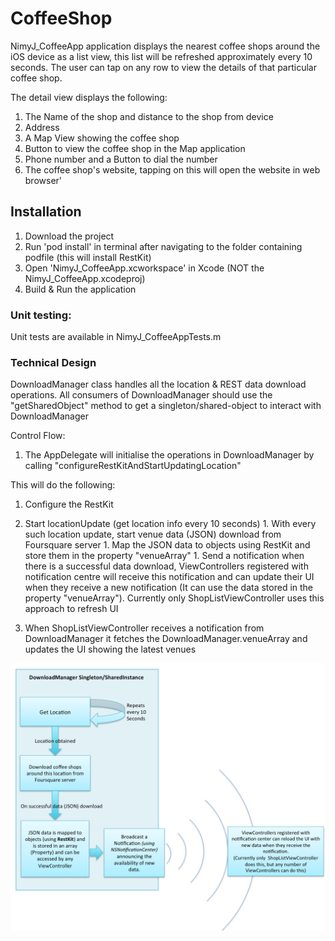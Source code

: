 # CoffeeShop

NimyJ_CoffeeApp application displays the nearest coffee shops around the iOS device as a list view, this list will be refreshed approximately every 10 seconds. The user can tap on any row to view the details of that particular coffee shop.

The detail view displays the following:

1. The Name of the shop and distance to the shop from device
1. Address
1. A Map View showing the coffee shop
1. Button to view the coffee shop in the Map application
1. Phone number and a Button to dial the number
1. The coffee shop's website, tapping on this will open the website in web browser'

## Installation

1. Download the project 
2. Run 'pod install' in terminal after navigating to the folder containing podfile (this will install RestKit)
2. Open 'NimyJ_CoffeeApp.xcworkspace' in Xcode  (NOT the NimyJ_CoffeeApp.xcodeproj)
3. Build & Run the application

### Unit testing:

Unit tests are available in NimyJ_CoffeeAppTests.m

### Technical Design

DownloadManager class handles all the location & REST data download operations. All consumers of DownloadManager should use the "getSharedObject" method to get a singleton/shared-object to interact with DownloadManager

Control Flow:

1. The AppDelegate will initialise the operations in DownloadManager by calling "configureRestKitAndStartUpdatingLocation"

  This will do the following:

  1. Configure the RestKit
  1. Start locationUpdate (get location info every 10 seconds)
    1. With every such location update, start venue data (JSON) download from Foursquare server
    1. Map the JSON data to objects using RestKit and store them in the property "venueArray"
    1. Send a notification when there is a successful data download, ViewControllers registered with notification centre will receive this notification and can update their UI when they receive a new notification (It can use the data stored in the property "venueArray"). Currently only ShopListViewController uses this approach to refresh UI

2. When ShopListViewController receives a notification from DownloadManager it fetches the  DownloadManager.venueArray and updates the UI showing the latest venues


![Design Diagram](./diagram/DesignDiagram.png)
